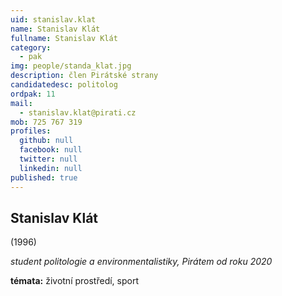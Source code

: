 ```yaml
---
uid: stanislav.klat
name: Stanislav Klát
fullname: Stanislav Klát
category:
  - pak
img: people/standa_klat.jpg
description: člen Pirátské strany
candidatedesc: politolog
ordpak: 11
mail:
  - stanislav.klat@pirati.cz
mob: 725 767 319
profiles:
  github: null
  facebook: null
  twitter: null
  linkedin: null
published: true
---
```

## Stanislav Klát

(1996)

*student politologie a environmentalistiky, Pirátem od roku 2020*  

**témata:**
 životní prostředí, sport
